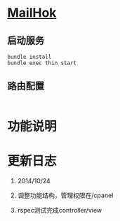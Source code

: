# [MailHok](http://mailhok.cn/)

## 启动服务

````
bundle install
bundle exec thin start
````

## 路由配置 

````
````

# 功能说明 

# 更新日志

1. 2014/10/24

  1. 调整功能结构，管理权限在/cpanel
  2. rspec测试完成controller/view


